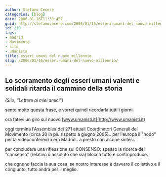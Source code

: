 ```yaml
---
author: Stefano Cecere
categories: [blog]
date: 2006-01-16T11:39:45Z
guid: http://stefanocecere.com/2006/01/16/esseri-umani-del-nuovo-millennio/
id: 210
tags:
- madrid
- Movimento
- sito
- umanista
title: esseri umani del nuovo millennio
slug: /2006/01/16/esseri-umani-del-nuovo-millennio/
---
```


## Lo scoramento degli esseri umani valenti e solidali ritarda il cammino della storia

_(Silo, "Lettere ai miei amici")_

sento molto questa frase, e vorrei quindi ricordarla tutti i giorni.

ora fatevi un giro sul nuovo [www.umanisti.it](http://www.umanisti.it)

oggi termina l'Assemblea dei 271 attuali Coordinatori Generali del Movimento (circa 20 in più rispetto a giugno 2005).. per l'europa il "nodo" per la videoconferenza era Madrid.. a presto con alcune sintesi.

per concludere una riflessione sul CONSENSO: spesso la ricerca del "consenso" (relativo o assoluto che sia) blocca tutto e controproduce.
  
che ognuno faccia la sua cosa. se nostro interesse è davvero il collettivo e il congiunto, tutto andrà per il meglio.